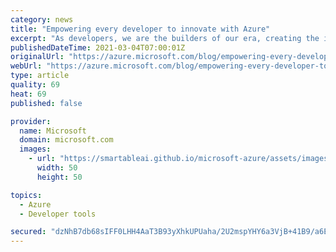 ```yaml
---
category: news
title: "Empowering every developer to innovate with Azure"
excerpt: "As developers, we are the builders of our era, creating the ideas and writing the code that helps organizations digitally transform. We pioneer innovation that disrupts countless industries and help businesses endure tough times."
publishedDateTime: 2021-03-04T07:00:01Z
originalUrl: "https://azure.microsoft.com/blog/empowering-every-developer-to-innovate-with-azure/"
webUrl: "https://azure.microsoft.com/blog/empowering-every-developer-to-innovate-with-azure/"
type: article
quality: 69
heat: 69
published: false

provider:
  name: Microsoft
  domain: microsoft.com
  images:
    - url: "https://smartableai.github.io/microsoft-azure/assets/images/organizations/microsoft.com-50x50.jpg"
      width: 50
      height: 50

topics:
  - Azure
  - Developer tools

secured: "dzNhB7db68sIFF0LHH4AaT3B93yXhkUPUaha/2U2mspYHY6a3VjB+41B9/a6ES9hfscFMTFN6DMo6Cs/GGOuUydzPSMlu0HKCEIWgbGbV/V2o1yn3Vy3PPUJQNRHl7XAhHcdbpjQbE45JkY70Cr3Lvq8zrGBTJ1+2MCBszhtmWEH8vrNY6hHcZJin68c75XvepHKniQ8mii/PnvGWUmsb+yKS8b5WmUq0QF2xMRaPEQ76KB0Mx4D+RFx2Swzk3yKgyZIZ0hhTa1Ivp2cIV4pSvnxubRzc5UEpncACBrfYyW1l1vGOQUpw9mqRzSnixIoDHgTbr0NTHfQAk4grdiJm8xQ291AE0oTRfXieaaYfZ8=;AYykF5qt/czYF4d3M7uRYA=="
---
```


